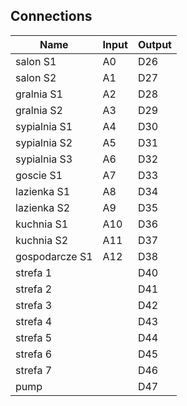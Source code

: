 ## Connections
| Name | Input | Output |   
| ----------- | ----------- | ----------- | 
| salon S1 |A0	|D26  |
| salon S2	|A1	|D27  |
| gralnia S1 |A2	|D28  |
| gralnia S2 |A3	|D29  |
| sypialnia S1 |A4	|D30  |
| sypialnia S2 |A5	|D31  |
| sypialnia S3 |A6	|D32  |
| goscie S1	|A7	|D33  |
| lazienka S1	|A8	|D34  |
| lazienka S2	|A9	|D35  |
| kuchnia S1	|A10	|D36  |
| kuchnia S2	|A11	|D37  |
| gospodarcze S1	|A12	|D38  |
| strefa 1	|	|D40 |
| strefa 2	|	|D41  |
| strefa 3	|	|D42  |
| strefa 4	|	|D43  |
| strefa 5	|	|D44  |
| strefa 6	|	|D45  |
| strefa 7	|	|D46  |
| pump		|	|D47  |
